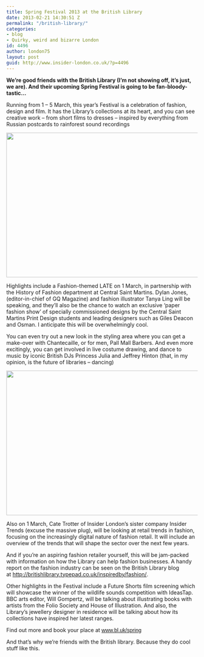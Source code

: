 ```yaml
---
title: Spring Festival 2013 at the British Library
date: 2013-02-21 14:30:51 Z
permalink: "/british-library/"
categories:
- blog
- Quirky, weird and bizarre London
id: 4496
author: london75
layout: post
guid: http://www.insider-london.co.uk/?p=4496
---
```


**We&#8217;re good friends with the British Library (I&#8217;m not showing off, it&#8217;s just, we are). And their upcoming Spring Festival is going to be fan-bloody-tastic&#8230;**

Running from 1 – 5 March, this year’s Festival is a celebration of fashion, design and film. It has the Library’s collections at its heart, and you can see creative work &#8211; from short films to dresses &#8211; inspired by everything from Russian postcards to rainforest sound recordings

<a href="http://www.insider-london.co.uk/blog/2013/02/21/british-library/blgate/" rel="attachment wp-att-4512"><img class="alignleft size-full wp-image-4512" title="BLgate" alt="" src="/wp-content/uploads/2013/02/BLgate.jpg" width="569" height="381" /></a>

Highlights include a Fashion-themed LATE on 1 March, in partnership with the History of Fashion department at Central Saint Martins. Dylan Jones, (editor-in-chief of GQ Magazine) and fashion illustrator Tanya Ling will be speaking, and they&#8217;ll also be the chance to watch an exclusive ‘paper fashion show’ of specially commissioned designs by the Central Saint Martins Print Design students and leading designers such as Giles Deacon and Osman. I anticipate this will be overwhelmingly cool.

You can even try out a new look in the styling area where you can get a make-over with Chantecaille, or for men, Pall Mall Barbers. And even more excitingly, you can get involved in live costume drawing, and dance to music by iconic British DJs Princess Julia and Jeffrey Hinton (that, in my opinion, is the future of libraries &#8211; dancing)

<a href="http://www.insider-london.co.uk/blog/2013/02/21/british-library/spring-festival/" rel="attachment wp-att-4591"><img class="alignleft size-full wp-image-4591" title="Spring Festival" alt="" src="/wp-content/uploads/2013/02/Spring-Festival.jpg" width="569" height="381" /></a>

Also on 1 March, Cate Trotter of Insider London&#8217;s sister company Insider Trends (excuse the massive plug), will be looking at retail trends in fashion, focusing on the increasingly digital nature of fashion retail. It will include an overview of the trends that will shape the sector over the next few years.

And if you&#8217;re an aspiring fashion retailer yourself, this will be jam-packed with information on how the Library can help fashion businesses. A handy report on the fashion industry can be seen on the British Library blog at <a href="http://britishlibrary.typepad.co.uk/inspiredby/fashion/" target="_blank"><span style="text-decoration: underline;"><span style="color: #0000ff; font-family: Arial;">http://britishlibrary.typepad.co.uk/inspiredby/fashion/</span></span></a><span style="font-family: Arial;">.</span>

Other highlights in the Festival include a Future Shorts film screening which will showcase the winner of the wildlife sounds competition with IdeasTap. BBC arts editor, Will Gompertz, will be talking about illustrating books with artists from the Folio Society and House of Illustration. And also, the Library’s jewellery designer in residence will be talking about how its collections have inspired her latest ranges.

Find out more and book your place at <span style="text-decoration: underline;"><span style="color: #0000ff; font-family: Arial;"><a href="http://www.bl.uk/spring" target="_blank">www.bl.uk/spring</a></span></span>

And that&#8217;s why we&#8217;re friends with the British library. Because they do cool stuff like this.